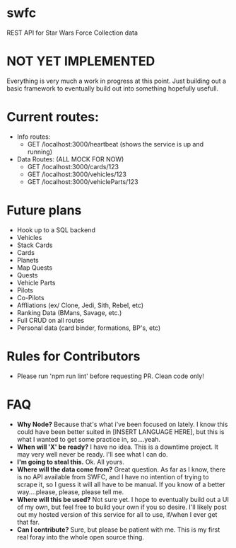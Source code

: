 # swfc

REST API for Star Wars Force Collection data

# NOT YET IMPLEMENTED

Everything is very much a work in progress at this point. Just building out a basic framework to eventually build out into something hopefully usefull. 

# Current routes:
* Info routes:
	* GET /localhost:3000/heartbeat (shows the service is up and running)
* Data Routes: (ALL MOCK FOR NOW)
	* GET /localhost:3000/cards/123
	* GET /localhost:3000/vehicles/123
	* GET /localhost:3000/vehicleParts/123

# Future plans
* Hook up to a SQL backend
* Vehicles
* Stack Cards
* Cards
* Planets
* Map Quests
* Quests
* Vehicle Parts
* Pilots 
* Co-Pilots
* Affliations (ex/ Clone, Jedi, Sith, Rebel, etc)
* Ranking Data (BMans, Savage, etc.)
* Full CRUD on all routes
* Personal data (card binder, formations, BP's, etc)

# Rules for Contributors
* Please run 'npm run lint' before requesting PR. Clean code only!

# FAQ
 * **Why Node?** Because that's what i've been focused on lately. I know this could have been better suited in [INSERT LANGUAGE HERE], but this is what I wanted to get some practice in, so....yeah.
 * **When will 'X' be ready?** I have no idea. This is a downtime project. It may very well never be ready. I'll see what I can do.
 * **I'm going to steal this.** Ok. All yours. 
 * **Where will the data come from?** Great question. As far as I know, there is no API available from SWFC, and I have no intention of trying to scrape it, so I guess it will all have to be manual. If you know of a better way....please, please, please tell me. 
 * **Where will this be used?** Not sure yet. I hope to eventually build out a UI of my own, but feel free to build your own if you so desire. I'll likely post out my hosted version of this service for all to use, if/when I ever get that far. 
 * **Can I contribute?** Sure, but please be patient with me. This is my first real foray into the whole open source thing. 
